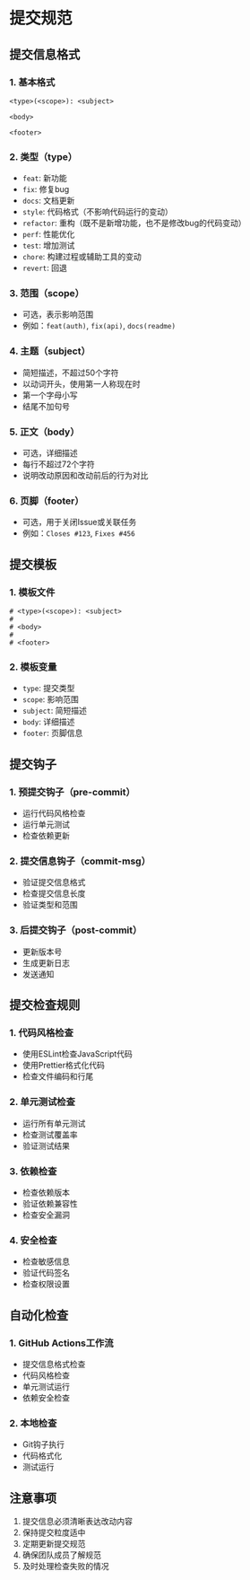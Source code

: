 # 提交规范

## 提交信息格式

### 1. 基本格式
```
<type>(<scope>): <subject>

<body>

<footer>
```

### 2. 类型（type）
- `feat`: 新功能
- `fix`: 修复bug
- `docs`: 文档更新
- `style`: 代码格式（不影响代码运行的变动）
- `refactor`: 重构（既不是新增功能，也不是修改bug的代码变动）
- `perf`: 性能优化
- `test`: 增加测试
- `chore`: 构建过程或辅助工具的变动
- `revert`: 回退

### 3. 范围（scope）
- 可选，表示影响范围
- 例如：`feat(auth)`, `fix(api)`, `docs(readme)`

### 4. 主题（subject）
- 简短描述，不超过50个字符
- 以动词开头，使用第一人称现在时
- 第一个字母小写
- 结尾不加句号

### 5. 正文（body）
- 可选，详细描述
- 每行不超过72个字符
- 说明改动原因和改动前后的行为对比

### 6. 页脚（footer）
- 可选，用于关闭Issue或关联任务
- 例如：`Closes #123`, `Fixes #456`

## 提交模板

### 1. 模板文件
```gitcommit
# <type>(<scope>): <subject>
#
# <body>
#
# <footer>
```

### 2. 模板变量
- `type`: 提交类型
- `scope`: 影响范围
- `subject`: 简短描述
- `body`: 详细描述
- `footer`: 页脚信息

## 提交钩子

### 1. 预提交钩子（pre-commit）
- 运行代码风格检查
- 运行单元测试
- 检查依赖更新

### 2. 提交信息钩子（commit-msg）
- 验证提交信息格式
- 检查提交信息长度
- 验证类型和范围

### 3. 后提交钩子（post-commit）
- 更新版本号
- 生成更新日志
- 发送通知

## 提交检查规则

### 1. 代码风格检查
- 使用ESLint检查JavaScript代码
- 使用Prettier格式化代码
- 检查文件编码和行尾

### 2. 单元测试检查
- 运行所有单元测试
- 检查测试覆盖率
- 验证测试结果

### 3. 依赖检查
- 检查依赖版本
- 验证依赖兼容性
- 检查安全漏洞

### 4. 安全检查
- 检查敏感信息
- 验证代码签名
- 检查权限设置

## 自动化检查

### 1. GitHub Actions工作流
- 提交信息格式检查
- 代码风格检查
- 单元测试运行
- 依赖安全检查

### 2. 本地检查
- Git钩子执行
- 代码格式化
- 测试运行

## 注意事项

1. 提交信息必须清晰表达改动内容
2. 保持提交粒度适中
3. 定期更新提交规范
4. 确保团队成员了解规范
5. 及时处理检查失败的情况 